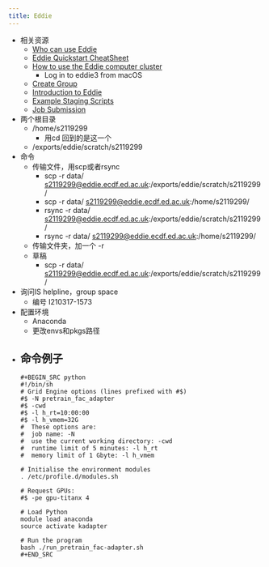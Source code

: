 ```yaml
---
title: Eddie
---
```


- 相关资源
	- [Who can use Eddie](https://www.wiki.ed.ac.uk/display/ResearchServices/Who+can+use+Eddie)
	- [Eddie Quickstart CheatSheet](https://www.wiki.ed.ac.uk/display/PPE/Eddie+Quickstart+CheatSheet)
	- [How to use the Eddie computer cluster](https://www.wiki.ed.ac.uk/display/sbsdocs/How+to+use+the+Eddie+computer+cluster)
		- Log in to eddie3 from macOS
	- [Create Group](https://www.wiki.ed.ac.uk/display/ServiceDelivery/Create+Group)
	- [Introduction to Eddie](https://www.wiki.ed.ac.uk/display/ResearchServices/Introduction+to+Eddie)
	- [Example Staging Scripts](https://www.wiki.ed.ac.uk/display/ResearchServices/Example+Staging+Scripts)
	- [Job Submission](https://www.wiki.ed.ac.uk/display/ResearchServices/Job+Submission)
- 两个根目录
	- /home/s2119299
		- 用cd 回到的是这一个
	- /exports/eddie/scratch/s2119299
- 命令
	- 传输文件，用scp或者rsync
		- scp -r data/ s2119299@eddie.ecdf.ed.ac.uk:/exports/eddie/scratch/s2119299/
		- scp -r data/ s2119299@eddie.ecdf.ed.ac.uk:/home/s2119299/
		- rsync -r data/ s2119299@eddie.ecdf.ed.ac.uk:/exports/eddie/scratch/s2119299/
		- rsync -r data/ s2119299@eddie.ecdf.ed.ac.uk:/home/s2119299/
	- 传输文件夹，加一个 -r
	- 草稿
		- scp -r data/ s2119299@eddie.ecdf.ed.ac.uk:/exports/eddie/scratch/s2119299/
- 询问IS helpline，group space
	- 编号 I210317-1573
- 配置环境
	- Anaconda
	- 更改envs和pkgs路径
- 命令例子
	-
	  #+BEGIN_SRC python
	  #!/bin/sh
	  # Grid Engine options (lines prefixed with #$)
	  #$ -N pretrain_fac_adapter              
	  #$ -cwd                  
	  #$ -l h_rt=10:00:00 
	  #$ -l h_vmem=32G
	  #  These options are:
	  #  job name: -N
	  #  use the current working directory: -cwd
	  #  runtime limit of 5 minutes: -l h_rt
	  #  memory limit of 1 Gbyte: -l h_vmem
	  
	  # Initialise the environment modules
	  . /etc/profile.d/modules.sh
	  
	  # Request GPUs: 
	  #$ -pe gpu-titanx 4
	  
	  # Load Python
	  module load anaconda
	  source activate kadapter
	  
	  # Run the program
	  bash ./run_pretrain_fac-adapter.sh
	  #+END_SRC